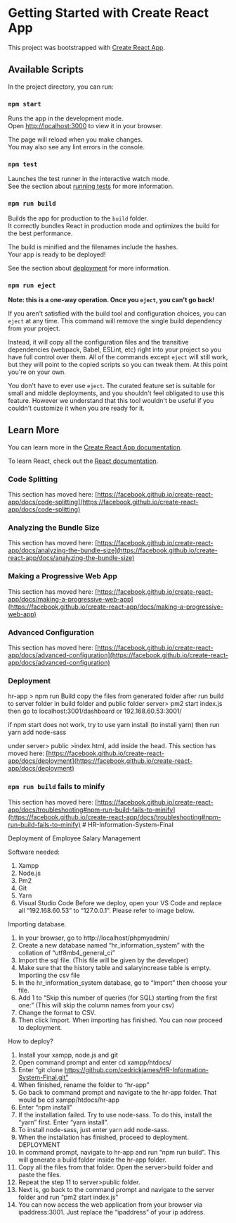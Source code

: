 # Getting Started with Create React App

This project was bootstrapped with [Create React App](https://github.com/facebook/create-react-app).

## Available Scripts

In the project directory, you can run:

### `npm start`

Runs the app in the development mode.\
Open [http://localhost:3000](http://localhost:3000) to view it in your browser.

The page will reload when you make changes.\
You may also see any lint errors in the console.

### `npm test`

Launches the test runner in the interactive watch mode.\
See the section about [running tests](https://facebook.github.io/create-react-app/docs/running-tests) for more information.

### `npm run build`

Builds the app for production to the `build` folder.\
It correctly bundles React in production mode and optimizes the build for the best performance.

The build is minified and the filenames include the hashes.\
Your app is ready to be deployed!

See the section about [deployment](https://facebook.github.io/create-react-app/docs/deployment) for more information.

### `npm run eject`

**Note: this is a one-way operation. Once you `eject`, you can't go back!**

If you aren't satisfied with the build tool and configuration choices, you can `eject` at any time. This command will remove the single build dependency from your project.

Instead, it will copy all the configuration files and the transitive dependencies (webpack, Babel, ESLint, etc) right into your project so you have full control over them. All of the commands except `eject` will still work, but they will point to the copied scripts so you can tweak them. At this point you're on your own.

You don't have to ever use `eject`. The curated feature set is suitable for small and middle deployments, and you shouldn't feel obligated to use this feature. However we understand that this tool wouldn't be useful if you couldn't customize it when you are ready for it.

## Learn More

You can learn more in the [Create React App documentation](https://facebook.github.io/create-react-app/docs/getting-started).

To learn React, check out the [React documentation](https://reactjs.org/).

### Code Splitting

This section has moved here: [https://facebook.github.io/create-react-app/docs/code-splitting](https://facebook.github.io/create-react-app/docs/code-splitting)

### Analyzing the Bundle Size

This section has moved here: [https://facebook.github.io/create-react-app/docs/analyzing-the-bundle-size](https://facebook.github.io/create-react-app/docs/analyzing-the-bundle-size)

### Making a Progressive Web App

This section has moved here: [https://facebook.github.io/create-react-app/docs/making-a-progressive-web-app](https://facebook.github.io/create-react-app/docs/making-a-progressive-web-app)

### Advanced Configuration

This section has moved here: [https://facebook.github.io/create-react-app/docs/advanced-configuration](https://facebook.github.io/create-react-app/docs/advanced-configuration)

### Deployment
hr-app > npm run Build
copy the files from generated folder after run build to server folder in build folder and public folder
server> pm2 start index.js
then go to localhost:3001/dashboard or 192.168.60.53:3001/

if npm start does not work, try to use yarn install (to install yarn) then run yarn add node-sass

under server> public >index.html, add <link href="css/style.css" rel="stylesheet"> inside the head.
This section has moved here: [https://facebook.github.io/create-react-app/docs/deployment](https://facebook.github.io/create-react-app/docs/deployment)

### `npm run build` fails to minify

This section has moved here: [https://facebook.github.io/create-react-app/docs/troubleshooting#npm-run-build-fails-to-minify](https://facebook.github.io/create-react-app/docs/troubleshooting#npm-run-build-fails-to-minify)
#   H R - I n f o r m a t i o n - S y s t e m - F i n a l 



Deployment of Employee Salary Management 

Software needed:
1.	Xampp
2.	Node.js
3.	Pm2
4.	Git
5.	Yarn
6.	Visual Studio Code
Before we deploy, open your VS Code and replace all “192.168.60.53” to “127.0.0.1”. Please refer to image below.


Importing database.

1.	In your browser, go to http://localhost/phpmyadmin/ 
2.	Create a new database named “hr_information_system” with the collation of “utf8mb4_general_ci”
3.	Import the sql file. (This file will be given by the developer)
4.	Make sure that the history table and salaryincrease table is empty.
Importing the csv file
5.	In the hr_information_system database, go to “Import” then choose your file.
6.	Add 1 to “Skip this number of queries (for SQL) starting from the first one:” (This will skip the column names from your csv)
7.	Change the format to CSV.
8.	Then click Import. When importing has finished. You can now proceed to deployment.


How to deploy?
1.	Install your xampp, node.js and git
2.	Open command prompt and enter cd xampp/htdocs/
3.	Enter “git clone https://github.com/cedrickjames/HR-Information-System-Final.git”
4.	When finished, rename the folder to “hr-app”
5.	Go back to command prompt and navigate to the hr-app folder. That would be cd xampp/htdocs/hr-app
6.	Enter “npm install”
7.	If the installation failed. Try to use node-sass. To do this, install the “yarn” first. Enter “yarn install”.
8.	To install node-sass, just enter yarn add node-sass.
9.	When the installation has finished, proceed to deployment. 
DEPLOYMENT
10.	In command prompt, navigate to hr-app and run “npm run build”. This will generate a build folder inside the hr-app folder.
11.	Copy all the files from that folder. Open the server>build folder and paste the files. 
12.	Repeat the step 11 to server>public folder. 
13.	Next is, go back to the command prompt and navigate to the server folder and run “pm2 start index.js”
14.	You can now access the web application from your browser via ipaddress:3001. Just replace the “ipaddress” of your ip address. 




 
 
